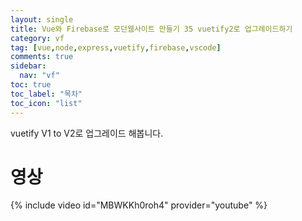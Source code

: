 ```yaml
---
layout: single
title: Vue와 Firebase로 모던웹사이트 만들기 35 vuetify2로 업그레이드하기
category: vf
tag: [vue,node,express,vuetify,firebase,vscode]
comments: true
sidebar:
  nav: "vf"
toc: true
toc_label: "목차"
toc_icon: "list"
---
```


vuetify V1 to V2로 업그레이드 해봅니다.

# 영상

{% include video id="MBWKKh0roh4" provider="youtube" %}
